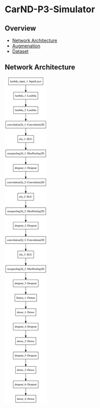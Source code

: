# CarND-P3-Simulator

## Overview

* [Network Architecture](#architecture)
* [Augmenation](#augmentation)
* [Dataset](#dataset)

## Network Architecture

![model diagram](model.png "Model Diagram")